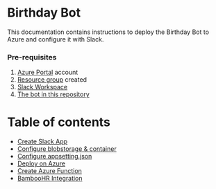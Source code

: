 # Birthday Bot  

This documentation contains instructions to deploy the Birthday Bot to Azure and configure it with Slack.
### Pre-requisites

1. [Azure Portal](https://portal.azure.com) account
1. [Resource group](https://docs.microsoft.com/en-us/azure/azure-resource-manager/management/manage-resource-groups-portal#create-resource-groups) created
1. [Slack Workspace](https://slack.com/get-started#/create)
1. [The bot in this repository](../birthday-bot)

# Table of contents

<!--ts-->
   * [Create Slack App](SlackApp.md#create-slack-app)
   * [Configure blobstorage & container  ](Blobstorage&Container.md#configure-blobstorage-&-container)
   * [Configure appsetting.json](ConfigureAppsettings.md#configure-appsetting.json)
   * [Deploy on Azure](DeployAzurePortal.md#deploy-on-azure-portal )
   * [Create Azure Function](AzureFunction.md#create-azure-function)
   * [BambooHR Integration](BambooHR.md#bambooHR-integration)
<!--te-->

